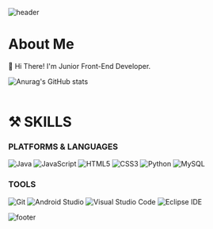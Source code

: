 ![header](https://capsule-render.vercel.app/api?type=slice&color=gradient&height=160&section=header&text=Hi%20I'm%20JISEOG!&fontAlign=50&fontAlignY=70&fontSize=90&fontColor=000000)
<h1>About Me</h1>
👋 Hi There! I'm Junior Front-End Developer.<br>

![Anurag's GitHub stats](https://github-readme-stats.vercel.app/api?username=ralph601&show_icons=true&theme=radical)<br><br>

<h1> ⚒️ SKILLS </h1>

### PLATFORMS & LANGUAGES
<img alt="Java" src ="https://img.shields.io/badge/Java-007396?style=flat-square&logo=java&logoColor=white"/> <img alt="JavaScript" src ="https://img.shields.io/badge/JavaScript-F7DF1E?style=flat-square&logo=JavaScript&logoColor=white"/> <img alt="HTML5" src ="https://img.shields.io/badge/HTML5-E34F26?style=flat-square&logo=HTML5&logoColor=white"/> <img alt="CSS3" src ="https://img.shields.io/badge/CSS3-1572B6?style=flat-square&logo=CSS3&logoColor=white"/>  <img alt="Python" src ="https://img.shields.io/badge/Python-3776AB?style=flat-square&logo=Python&logoColor=white"/> <img alt="MySQL" src ="https://img.shields.io/badge/MySQL-4479A1?style=flat-square&logo=MySQL&logoColor=white"/><br>
### TOOLS
<img alt="Git" src ="https://img.shields.io/badge/Git-F05032?style=flat-square&logo=Git&logoColor=white"/> <img alt="Android Studio" src ="https://img.shields.io/badge/Android Studio-3DDC84?style=flat-square&logo=Android Studio&logoColor=white"/> <img alt="Visual Studio Code" src ="https://img.shields.io/badge/Visual Studio Code-007ACC?style=flat-square&logo=Visual Studio Code&logoColor=white"/> <img alt="Eclipse IDE" src ="https://img.shields.io/badge/Eclipse IDE-2C2255?style=flat-square&logo=Eclipse IDE&logoColor=white"/>

![footer](https://capsule-render.vercel.app/api?type=slice&color=auto&height=100&section=footer)


